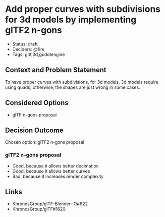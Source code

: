 # Add proper curves with subdivisions for 3d models by implementing glTF2 n-gons

- Status: draft
- Deciders: @fire
- Tags: gltf,3d,godotengine

## Context and Problem Statement

To have proper curves with subdivisions, for 3d models, 3d models require using quads; otherwise, the shapes are just wrong in some cases. 

## Considered Options

- glTF n-gons proposal

## Decision Outcome

Chosen option: glTF2 n-gons proposal

### glTF2 n-gons proposal

- Good, because it allows better decimation
- Good, because it allows better curves
- Bad, because it increases render complexity

## Links <!-- optional -->

- KhronosGroup/glTF-Blender-IO#622 
- KhronosGroup/glTF#1620
